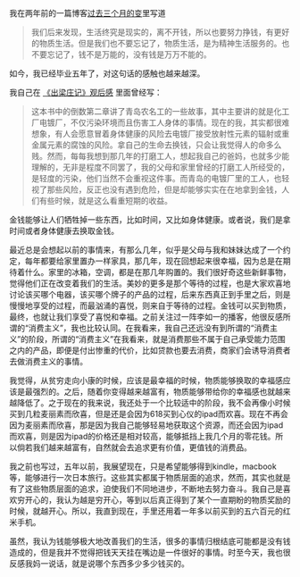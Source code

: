 我在两年前的一篇博客[过去三个月的变](https://www.jianshu.com/p/1ba2e32cbea5)里写道

>我们后来发现，生活终究是现实的，离不开钱，所以也要努力挣钱，有更好的物质生活。但是我们也不要忘记了，物质生活，是为精神生活服务的。也不要忘记了，钱不是万能的，没有钱是万万不能的。


如今，我已经毕业五年了，对这句话的感触也越来越深。

我自己在 [《出梁庄记》观后感](/2020/09/18/2020/农民和农民工/) 里面曾经写：

>这本书中的倒数第二章讲了青岛农名工的一些故事，其中主要讲的就是化工厂电镀厂，不仅污染环境而且伤害工人身体的事情。现在的我，其实都很难想象，有人会愿意冒着身体健康的风险去电镀厂接受放射性元素的辐射或重金属元素的腐蚀的风险。拿自己的生命去换钱，只会让我觉得人的命多么贱。然而，每每我想到那几年的打磨工人，想起我自己的爸妈，也就多少能理解的，无非是程度不同罢了，我的父母和家里曾经的打磨工人所经受的，是轻度的污染，他们当然不会重视这件事。而青岛的电镀厂里的工人，也轻视了那些风险，反正也没有遇到危险，但是却能够实实在在地拿到金钱，人们有些时候，就是这么看重短期的收益。

金钱能够让人们牺牲掉一些东西，比如时间，又比如身体健康。或者说，我们是拿时间或者身体健康去换取金钱。

最近总是会想起以前的事情来，有那么几年，似乎是父母与我和妹妹达成了一个约定，每年都要给家里置办一样家具，那几年，现在回想起来很幸福，因为总是在期待着什么。家里的冰箱，空调，都是在那几年购置的。我们很好奇这些新鲜事物，觉得他们正在改变着我们的生活。美妙的更多是那个等待的过程，也是大家欢喜地讨论该买哪个电器，该买哪个牌子的产品的过程，后来东西真正到手里之后，则是慢慢地享受的过程，而最汹涌的喜悦，则来自于等待的过程。金钱可以买到物质，最终，也就让我们享受了喜悦和幸福。之前关注过一阵李如一的播客，他很反感所谓的“消费主义”，我也比较认同。在我看来，我自己还远没有到所谓的“消费主义”的阶段，所谓的“消费主义”在我看来，就是消费那些不属于自己承受能力范围之内的产品，即便是付出惨重的代价，比如贷款也要去消费，商家们会诱导消费者去做消费主义的事情。

 我觉得，从贫穷走向小康的时候，应该是最幸福的时候，物质能够换取的幸福感应该是最强烈的。之后，随着你变得越来越富有，物质能够带给你的幸福感也就越来越降低了。之于现在的我来说，我还处于一个比较适中的阶段，我不会再像小时候买到几粒麦丽素而欣喜，但是还是会因为618买到心仪的ipad而欢喜。现在不再会因为麦丽素而欣喜，那是因为我自己能够轻易地获取这个资源，而还会因为ipad而欢喜，则是因为ipad的价格还是相对较高，能够抵挡上我几个月的零花钱。所以倘若我们越来越富有，自然就会去追求更有价值，更值钱的消费品。

 我之前也写过，五年以前，我展望现在，只是希望能够得到kindle，macbook等，能够进行一次日本旅行。这些其实都属于物质层面的追求，然而，其实也就是有了这些物质层面的追求，迫使我们不同地进步，不断地去努力奋斗。我自己是喜欢穷开心的，我认为越是穷开心，等到以后真正得到了某个一直期盼的物质奖励的时候，就越开心。所以，我直到现在，手里还用着一年多以前买到的五六百元的红米手机。


虽然，我认为钱能够极大地改善我们的生活，很多的事情归根结底可能都是没有钱造成的，但是我并不觉得把钱天天挂在嘴边是一件很好的事情。时至今天，我也很反感我妈一说话，就是说哪个东西多少多少钱买的。

